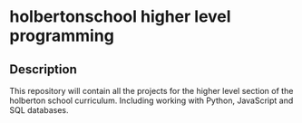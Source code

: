 # holbertonschool higher level programming

## Description

This repository will contain all the projects for the higher level section of the holberton school curriculum.
Including working with Python, JavaScript and SQL databases.
